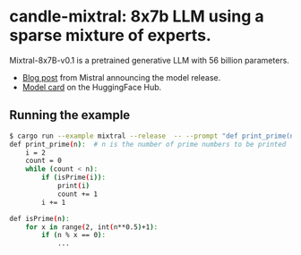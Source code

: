 # candle-mixtral: 8x7b LLM using a sparse mixture of experts.

Mixtral-8x7B-v0.1 is a pretrained generative LLM with 56 billion parameters. 

- [Blog post](https://mistral.ai/news/mixtral-of-experts/) from Mistral announcing the model release.
- [Model card](https://huggingface.co/mistralai/Mixtral-8x7B-v0.1) on the HuggingFace Hub.

## Running the example

```bash
$ cargo run --example mixtral --release  -- --prompt "def print_prime(n): "
def print_prime(n):  # n is the number of prime numbers to be printed
    i = 2
    count = 0
    while (count < n):
        if (isPrime(i)):
            print(i)
            count += 1
        i += 1

def isPrime(n):
    for x in range(2, int(n**0.5)+1):
        if (n % x == 0):
            ...
```
